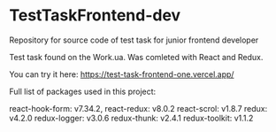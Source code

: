 # TestTaskFrontend-dev
Repository for source code of test task for junior frontend developer

Test task found on the Work.ua. Was comleted with React and Redux.

You can try it here: https://test-task-frontend-one.vercel.app/

Full list of packages used in this project:

react-hook-form: v7.34.2,
react-redux: v8.0.2
react-scrol: v1.8.7
redux: v4.2.0
redux-logger: v3.0.6
redux-thunk: v2.4.1
redux-toolkit: v1.1.2
